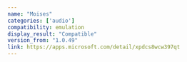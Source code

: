```yaml
---
name: "Moises"
categories: ['audio']
compatibility: emulation
display_result: "Compatible"
version_from: "1.0.49"
link: https://apps.microsoft.com/detail/xpdcs8wcw397qt
---
```


